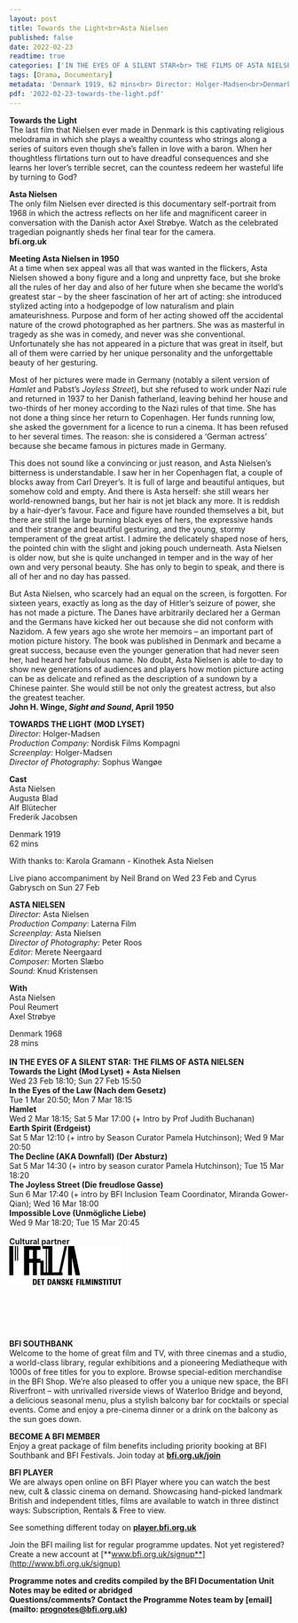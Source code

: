 ```yaml
---
layout: post
title: Towards the Light<br>Asta Nielsen
published: false
date: 2022-02-23
readtime: true
categories: ['IN THE EYES OF A SILENT STAR<br> THE FILMS OF ASTA NIELSEN']
tags: [Drama, Documentary]
metadata: 'Denmark 1919, 62 mins<br> Director: Holger-Madsen<br>Denmark 1968, 28 mins<br> Director: Asta Nielsen'
pdf: '2022-02-23-towards-the-light.pdf'
---
```


**Towards the Light**<br>
The last film that Nielsen ever made in Denmark is this captivating religious melodrama in which she plays a wealthy countess who strings along a series of suitors even though she’s fallen in love with a baron. When her thoughtless flirtations turn out to have dreadful consequences and she learns her lover’s terrible secret, can the countess redeem her wasteful life by turning to God?<br>

**Asta Nielsen**<br>
The only film Nielsen ever directed is this documentary self-portrait from 1968 in which the actress reflects on her life and magnificent career in conversation with the Danish actor Axel Strøbye. Watch as the celebrated tragedian poignantly sheds her final tear for the camera.<br>
**bfi.org.uk**<br>

**Meeting Asta Nielsen in 1950**<br>
At a time when sex appeal was all that was wanted in the flickers, Asta Nielsen showed a bony figure and a long and unpretty face, but she broke all the rules of her day and also of her future when she became the world’s greatest star – by the sheer fascination of her art of acting: she introduced stylized acting into a hodgepodge of low naturalism and plain amateurishness. Purpose and form of her acting showed off the accidental nature of the crowd photographed as her partners. She was as masterful in tragedy as she was in comedy, and never was she conventional. Unfortunately she has not appeared in a picture that was great in itself, but all of them were carried by her unique personality and the unforgettable beauty of her gesturing.

Most of her pictures were made in Germany (notably a silent version of _Hamlet_ and Pabst’s _Joyless Street_), but she refused to work under Nazi rule and returned in 1937 to her Danish fatherland, leaving behind her house and two-thirds of her money according to the Nazi rules of that time. She has not done a thing since her return to Copenhagen. Her funds running low, she asked the government for a licence to run a cinema. It has been refused to her several times. The reason: she is considered a ‘German actress’ because she became famous in pictures made in Germany.

This does not sound like a convincing or just reason, and Asta Nielsen’s bitterness is understandable. I saw her in her Copenhagen flat, a couple of blocks away from Carl Dreyer’s. It is full of large and beautiful antiques, but somehow cold and empty. And there is Asta herself: she still wears her world-renowned bangs, but her hair is not jet black any more. It is reddish by a hair-dyer’s favour. Face and figure have rounded themselves a bit, but there are still the large burning black eyes of hers, the expressive hands and their strange and beautiful gesturing, and the young, stormy temperament of the great artist. I admire the delicately shaped nose of hers, the pointed chin with the slight and joking pouch underneath. Asta Nielsen is older now, but she is quite unchanged in temper and in the way of her own and very personal beauty. She has only to begin to speak, and there is all of her and no day has passed.

But Asta Nielsen, who scarcely had an equal on the screen, is forgotten. For sixteen years, exactly as long as the day of Hitler’s seizure of power, she has not made a picture. The Danes have arbitrarily declared her a German and the Germans have kicked her out because she did not conform with Nazidom. A few years ago she wrote her memoirs – an important part of motion picture history. The book was published in Denmark and became a great success, because even the younger generation that had never seen her, had heard her fabulous name. No doubt, Asta Nielsen is able to-day to show new generations of audiences and players how motion picture acting can be as delicate and refined as the description of a sundown by a Chinese painter. She would still be not only the greatest actress, but also the greatest teacher.<br>
**John H. Winge, _Sight and Sound_, April 1950**

**TOWARDS THE LIGHT (MOD LYSET)**<br>
_Director:_ Holger-Madsen<br>
_Production Company:_ Nordisk Films Kompagni<br>
_Screenplay:_ Holger-Madsen<br>
_Director of Photography:_ Sophus Wangøe<br>

**Cast**<br>
Asta Nielsen<br>
Augusta Blad<br>
Alf Blütecher<br>
Frederik Jacobsen<br>

Denmark 1919<br>
62 mins<br>

With thanks to: Karola Gramann - Kinothek Asta Nielsen<br>

Live piano accompaniment by Neil Brand on Wed 23 Feb and Cyrus Gabrysch on Sun 27 Feb<br>

**ASTA NIELSEN**<br>
_Director:_ Asta Nielsen<br>
_Production Company_: Laterna Film  <br>
_Screenplay:_ Asta Nielsen<br>
_Director of Photography:_ Peter Roos<br>
_Editor:_ Merete Neergaard<br>
_Composer:_ Morten Slæbo<br>
_Sound:_ Knud Kristensen<br>

**With**<br>
Asta Nielsen<br>
Poul Reumert<br>
Axel Strøbye<br>

Denmark 1968<br>
28 mins<br>
<br>
**IN THE EYES OF A SILENT STAR: THE FILMS OF ASTA NIELSEN**<br>
**Towards the Light (Mod Lyset) + Asta Nielsen**<br>
Wed 23 Feb 18:10; Sun 27 Feb 15:50<br>
**In the Eyes of the Law (Nach dem Gesetz)**<br>
Tue 1 Mar 20:50; Mon 7 Mar 18:15<br>
**Hamlet**<br>
Wed 2 Mar 18:15; Sat 5 Mar 17:00 (+ Intro by Prof Judith Buchanan)<br>
**Earth Spirit (Erdgeist)**<br>
Sat 5 Mar 12:10 (+ intro by Season Curator Pamela Hutchinson); Wed 9 Mar 20:50 <br>
**The Decline (AKA Downfall) (Der Absturz)**<br>
Sat 5 Mar 14:30 (+ intro by season curator Pamela Hutchinson); Tue 15 Mar 18:20<br>
**The Joyless Street (Die freudlose Gasse)**<br>
Sun 6 Mar 17:40 (+ intro by BFI Inclusion Team Coordinator, Miranda Gower-Qian); Wed 16 Mar 18:00<br>
**Impossible Love (Unmögliche Liebe)**<br>
Wed 9 Mar 18:20; Tue 15 Mar 20:45<br> 
<br>
**Cultural partner**<br>
<img style="float: left;" src="/img/danish film institute.png" width="40%" height="40%">
<br><br><br><br><br><br><br><br><br>

**BFI SOUTHBANK**  
Welcome to the home of great film and TV, with three cinemas and a studio, a world-class library, regular exhibitions and a pioneering Mediatheque with 1000s of free titles for you to explore. Browse special-edition merchandise in the BFI Shop. We’re also pleased to offer you a unique new space, the BFI Riverfront – with unrivalled riverside views of Waterloo Bridge and beyond, a delicious seasonal menu, plus a stylish balcony bar for cocktails or special events. Come and enjoy a pre-cinema dinner or a drink on the balcony as the sun goes down.  

**BECOME A BFI MEMBER**  
Enjoy a great package of film benefits including priority booking at BFI Southbank and BFI Festivals. Join today at [**bfi.org.uk/join**](http://www.bfi.org.uk/join)  

**BFI PLAYER**  
 We are always open online on BFI Player where you can watch the best new, cult &amp; classic cinema on demand. Showcasing hand-picked landmark British and independent titles, films are available to watch in three distinct ways: Subscription, Rentals &amp; Free to view.  

See something different today on [**player.bfi.org.uk**](https://player.bfi.org.uk)  

Join the BFI mailing list for regular programme updates. Not yet registered? Create a new account at [**www.bfi.org.uk/signup**](http://www.bfi.org.uk/signup)

**Programme notes and credits compiled by the BFI Documentation Unit  
Notes may be edited or abridged  
Questions/comments? Contact the Programme Notes team by [email](mailto: prognotes@bfi.org.uk)**
